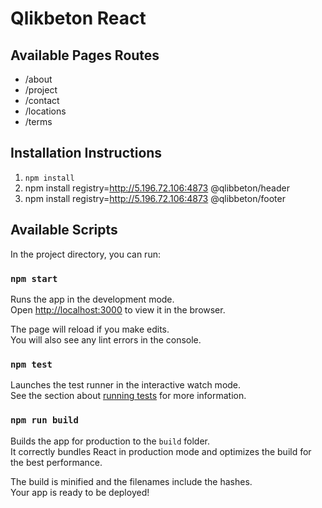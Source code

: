 # Qlikbeton React

## Available Pages Routes

*  /about
*  /project
*  /contact
*  /locations
*  /terms

## Installation Instructions

1.  `npm install`
2.  npm install registry=http://5.196.72.106:4873 @qlibbeton/header
3.  npm install registry=http://5.196.72.106:4873 @qlibbeton/footer

## Available Scripts

In the project directory, you can run:

### `npm start`

Runs the app in the development mode.<br>
Open [http://localhost:3000](http://localhost:3000) to view it in the browser.

The page will reload if you make edits.<br>
You will also see any lint errors in the console.

### `npm test`

Launches the test runner in the interactive watch mode.<br>
See the section about [running tests](#running-tests) for more information.

### `npm run build`

Builds the app for production to the `build` folder.<br>
It correctly bundles React in production mode and optimizes the build for the best performance.

The build is minified and the filenames include the hashes.<br>
Your app is ready to be deployed!